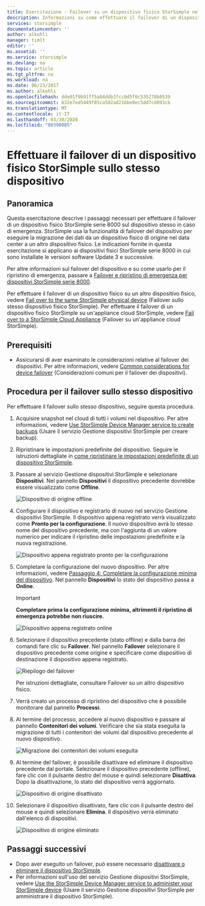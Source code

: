 ```yaml
---
title: Esercitazione - Failover su un dispositivo fisico StorSimple nello stesso dispositivoTutorial - Fail over StorSimple physical device to same device
description: Informazioni su come effettuare il failover di un dispositivo StorSimple sullo stesso dispositivo.
services: storsimple
documentationcenter: ''
author: alkohli
manager: timlt
editor: ''
ms.assetid: ''
ms.service: storsimple
ms.devlang: na
ms.topic: article
ms.tgt_pltfrm: na
ms.workload: na
ms.date: 06/23/2017
ms.author: alkohli
ms.openlocfilehash: dde01f9b91ff5a04ddb3fcc8d5f0c535278b0539
ms.sourcegitcommit: 632e7ed5449f85ca502ad216be8ec5dd7cd093cb
ms.translationtype: MT
ms.contentlocale: it-IT
ms.lasthandoff: 03/30/2020
ms.locfileid: "80398085"
---
```

# <a name="fail-over-your-storsimple-physical-device-to-same-device"></a>Effettuare il failover di un dispositivo fisico StorSimple sullo stesso dispositivo

## <a name="overview"></a>Panoramica

Questa esercitazione descrive i passaggi necessari per effettuare il failover di un dispositivo fisico StorSimple serie 8000 sul dispositivo stesso in caso di emergenza. StorSimple usa la funzionalità di failover del dispositivo per eseguire la migrazione dei dati da un dispositivo fisico di origine nel data center a un altro dispositivo fisico. Le indicazioni fornite in questa esercitazione si applicano ai dispositivi fisici StorSimple serie 8000 in cui sono installate le versioni software Update 3 e successive.

Per altre informazioni sul failover del dispositivo e su come usarlo per il ripristino di emergenza, passare a [Failover e ripristino di emergenza per dispositivi StorSimple serie 8000](storsimple-8000-device-failover-disaster-recovery.md).

Per effettuare il failover di un dispositivo fisico su un altro dispositivo fisico, vedere [Fail over to the same StorSimple physical device](storsimple-8000-device-failover-physical-device.md) (Failover sullo stesso dispositivo fisico StorSimple). Per effettuare il failover di un dispositivo fisico StorSimple su un'appliance cloud StorSimple, vedere [Fail over to a StorSimple Cloud Appliance](storsimple-8000-device-failover-cloud-appliance.md) (Failover su un'appliance cloud StorSimple).


## <a name="prerequisites"></a>Prerequisiti

- Assicurarsi di aver esaminato le considerazioni relative al failover dei dispositivi. Per altre informazioni, vedere [Common considerations for device failover](storsimple-8000-device-failover-disaster-recovery.md) (Considerazioni comuni per il failover dei dispositivi).


## <a name="steps-to-fail-over-to-the-same-device"></a>Procedura per il failover sullo stesso dispositivo

Per effettuare il failover sullo stesso dispositivo, seguire questa procedura.

1. Acquisire snapshot nel cloud di tutti i volumi nel dispositivo. Per altre informazioni, vedere [Use StorSimple Device Manager service to create backups](storsimple-8000-manage-backup-policies-u2.md) (Usare il servizio Gestione dispositivi StorSimple per creare backup).
2. Ripristinare le impostazioni predefinite del dispositivo. Seguire le istruzioni dettagliate in [come ripristinare le impostazioni predefinite di un dispositivo StorSimple](storsimple-8000-manage-device-controller.md#reset-the-device-to-factory-default-settings).
3. Passare al servizio Gestione dispositivi StorSimple e selezionare **Dispositivi**. Nel pannello **Dispositivi** il dispositivo precedente dovrebbe essere visualizzato come **Offline**.

    ![Dispositivo di origine offline](./media/storsimple-8000-device-failover-disaster-recovery/failover-single-dev2.png)

4. Configurare il dispositivo e registrarlo di nuovo nel servizio Gestione dispositivi StorSimple. Il dispositivo appena registrato verrà visualizzato come **Pronto per la configurazione**. Il nuovo dispositivo avrà lo stesso nome del dispositivo precedente, ma con l'aggiunta di un valore numerico per indicare il ripristino delle impostazioni predefinite e la nuova registrazione.

    ![Dispositivo appena registrato pronto per la configurazione](./media/storsimple-8000-device-failover-disaster-recovery/failover-single-dev3.png)
5. Completare la configurazione del nuovo dispositivo. Per altre informazioni, vedere [Passaggio 4: Completare la configurazione minima del dispositivo](storsimple-8000-deployment-walkthrough-u2.md#step-4-complete-minimum-device-setup). Nel pannello **Dispositivi** lo stato del dispositivo passa a **Online**.

   > [!IMPORTANT]
   > **Completare prima la configurazione minima, altrimenti il ripristino di emergenza potrebbe non riuscire.**

    ![Dispositivo appena registrato online](./media/storsimple-8000-device-failover-disaster-recovery/failover-single-dev7.png)

6. Selezionare il dispositivo precedente (stato offline) e dalla barra dei comandi fare clic su **Failover**. Nel pannello **Failover** selezionare il dispositivo precedente come origine e specificare come dispositivo di destinazione il dispositivo appena registrato.

    ![Riepilogo del failover](./media/storsimple-8000-device-failover-disaster-recovery/failover-single-dev11.png)

    Per istruzioni dettagliate, consultare Failover su un altro dispositivo fisico.

7. Verrà creato un processo di ripristino del dispositivo che è possibile monitorare dal pannello **Processi**.

8. Al termine del processo, accedere al nuovo dispositivo e passare al pannello **Contenitori dei volumi**. Verificare che sia stata eseguita la migrazione di tutti i contenitori dei volumi dal dispositivo precedente al nuovo dispositivo.

   ![Migrazione dei contenitori dei volumi eseguita](./media/storsimple-8000-device-failover-disaster-recovery/failover-single-dev13.png)

9. Al termine del failover, è possibile disattivare ed eliminare il dispositivo precedente dal portale. Selezionare il dispositivo precedente (offline), fare clic con il pulsante destro del mouse e quindi selezionare **Disattiva**. Dopo la disattivazione, lo stato del dispositivo verrà aggiornato.

     ![Dispositivo di origine disattivato](./media/storsimple-8000-device-failover-disaster-recovery/failover-single-dev14.png)

10. Selezionare il dispositivo disattivato, fare clic con il pulsante destro del mouse e quindi selezionare **Elimina**. Il dispositivo verrà eliminato dall'elenco di dispositivi.

    ![Dispositivo di origine eliminato](./media/storsimple-8000-device-failover-disaster-recovery/failover-single-dev15.png)



## <a name="next-steps"></a>Passaggi successivi

* Dopo aver eseguito un failover, può essere necessario [disattivare o eliminare il dispositivo StorSimple](storsimple-8000-deactivate-and-delete-device.md).
* Per informazioni sull'uso del servizio Gestione dispositivi StorSimple, vedere [Use the StorSimple Device Manager service to administer your StorSimple device](storsimple-8000-manager-service-administration.md) (Usare il servizio Gestione dispositivi StorSimple per amministrare il dispositivo StorSimple).

